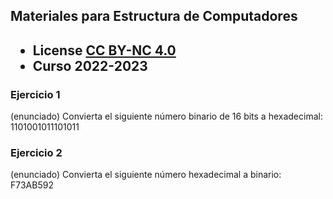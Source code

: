 ## Materiales para Estructura de Computadores

<html>
<h2><ul>
<li>License <a href="http:/creativecommons.org/licenses/by-nc/4.0/">CC BY-NC 4.0</a> </li>
<li>Curso 2022-2023</li>
</ul></h2>
</html>


### Ejercicio 1

   (enunciado) Convierta el siguiente número binario de 16 bits a hexadecimal: 1101001011101011
    
### Ejercicio 2

   (enunciado) Convierta el siguiente número hexadecimal a binario: F73AB592


